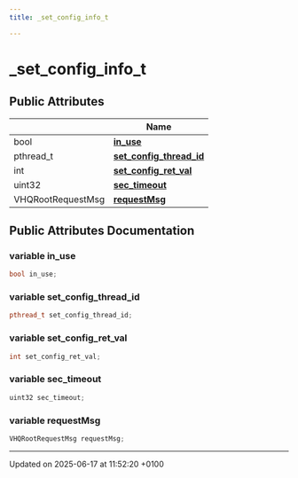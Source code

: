 ```yaml
---
title: _set_config_info_t

---
```


# _set_config_info_t





## Public Attributes

|                | Name           |
| -------------- | -------------- |
| bool | **[in_use](struct__set__config__info__t.md#variable-in-use)**  |
| pthread_t | **[set_config_thread_id](struct__set__config__info__t.md#variable-set-config-thread-id)**  |
| int | **[set_config_ret_val](struct__set__config__info__t.md#variable-set-config-ret-val)**  |
| uint32 | **[sec_timeout](struct__set__config__info__t.md#variable-sec-timeout)**  |
| VHQRootRequestMsg | **[requestMsg](struct__set__config__info__t.md#variable-requestmsg)**  |

## Public Attributes Documentation

### variable in_use

```cpp
bool in_use;
```


### variable set_config_thread_id

```cpp
pthread_t set_config_thread_id;
```


### variable set_config_ret_val

```cpp
int set_config_ret_val;
```


### variable sec_timeout

```cpp
uint32 sec_timeout;
```


### variable requestMsg

```cpp
VHQRootRequestMsg requestMsg;
```


-------------------------------

Updated on 2025-06-17 at 11:52:20 +0100